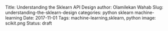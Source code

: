 Title: Understanding the Sklearn API Design
author: Olamilekan Wahab
Slug: understanding-the-sklearn-design
categories: python sklearn machine-learning
Date: 2017-11-01
Tags: machine-learning,sklearn, python
image: scikit.png 
Status: draft

